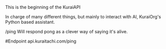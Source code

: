 This is the beginning of the KuraiAPI

In charge of many different things, but mainly to interact with Al, KuraiOrg's Python based assistant.

/ping
Will respond pong as a clever way of saying it's alive.

#Endpoint
api.kuraitachi.com/ping
